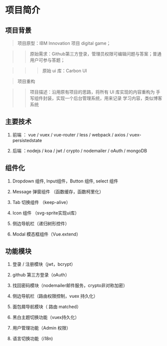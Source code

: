 # 项目简介

## 项目背景

> 项目原型：IBM Innovation 项目 digital game；

>> 原始需求：Github第三方登录，管理员权限可编辑问题与答案；普通用户可参与答题；

>>> 原始 ui 库：Carbon UI




> 项目重构

>> 项目描述：沿用原有项目的思路，将所有 UI 库实现的内容重构为 手写组件封装，实现一个后台管理系统，用来记录 学习内容，类似博客系统

## 主要技术

1. 前端 ： vue / vuex / vue-router / less / webpack / axios / vuex-persistedstate

2. 后端 ：nodejs / koa / jwt / crypto / nodemailer / oAuth / mongoDB


## 组件化

1. Dropdown 组件, Input组件，Button 组件, select 组件

2. Message 弹窗组件 （函数缓存，函数柯里化）

3. Tab 切换组件 （keep-alive）

4. Icon 组件 （svg-sprite实现ui库）

5. 侧边导航栏（递归树形控件）

6. Modal 模态框组件（Vue.extend）

## 功能模块

1. 登录 / 注册模块（jwt，bcrypt）

2. github 第三方登录（oAuth）

3. 找回密码模块（nodemailer邮件服务，crypto非对称加密）

4. 侧边导航栏（路由权限控制，vuex 持久化）

5. 面包屑导航模块（ 路由 matched）

6. 黑白主题切换功能（vuex持久化）

7. 用户管理功能（Admin 权限）

8. 语言切换功能（i18n)
